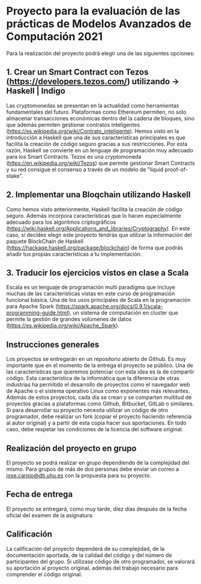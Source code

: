 # Proyecto para la evaluación de las prácticas de Modelos Avanzados de Computación 2021

Para la realización del proyecto podrá elegir una de las siguientes opciones:

## 1. Crear un Smart Contract con Tezos (https://developers.tezos.com/) utilizando -> Haskell | Indigo
Las cryptomonedas se presentan en la actualidad como herramientas fundamentales del futuro. Plataformas como Ethereum permiten, no solo almacenar transacciones económicas dentro del la cadena de bloques, sino que además permiten gestionar contratos inteligentes (https://es.wikipedia.org/wiki/Contrato_inteligente). Hemos visto en la introducción a Haskell que una de sus características principales es que facilita la creación de código seguro gracias a sus restricciones. Por esta razón, Haskell se convierte en un lenguaje de programación muy adecuado para los Smart Contracts. Tezos es una cryptomoneda (https://en.wikipedia.org/wiki/Tezos) que permite gestionar Smart Contracts y su red consigue el consenso a través de un modelo de "liquid proof-of-stake".   

## 2. Implementar una Bloqchain utilizando Haskell
Como hemos visto anteriormente, Haskell facilita la creación de código seguro. Además incorpora características que lo hacen especialmente adecuado para los algoritmos criptográficos (https://wiki.haskell.org/Applications_and_libraries/Cryptography). En este caso, si decides elegir este proyecto tendrás que utilizar la información del paquete BlockChain de Haskell (https://hackage.haskell.org/package/blockchain) de forma que podrás añadir tus propias características a tu implementación.

## 3. Traducir los ejercicios vistos en clase a Scala 
Escala es un lenguaje de programación multi paradigma que incluye muchas de las características vistas en este curso de programación funcional básica. Una de los usos principales de Scala en la programación para Apache Spark (https://spark.apache.org/docs/0.9.1/scala-programming-guide.html), un sistema de computación en cluster que permite la gestión de grandes volúmenes de datos (https://es.wikipedia.org/wiki/Apache_Spark).

## Instrucciones generales
Los proyectos se entregarán en un repositorio abierto de Github. Es muy importante que en el momento de la entrega el proyecto se público. Una de las caracteristicas que queremos potenciar con esta idea es la de compartir código. Esta característica de la informática que la
diferencia de otras industrias ha permitido el desarrollo de proyectos como el navegador web de Apache o el sistema operativo Linux como exponentes más relevantes. Además de estos proyectos, cada día se crean y se comparten multitud de proyectos gracias a plataformas como Github, Bitbucket, GitLab o similares. Si para desarrollar su proyecto necesita utilizar un código de otro programador, debe realizar un fork (copiar el proyecto haciendo referencia al autor original) y a partir de esta copia hacer sus aportaciones. En todo caso, debe respetar las condiciones de la licencia del software original.

## Realización del proyecto en grupo
El proyecto se podrá realizar en grupo dependiendo de la complejidad del mismo. Para grupos de más de dos personas debe enviar un correo a jose.carpio@dti.uhu.es con la propuesta para su proyecto.

## Fecha de entrega
El proyecto se entregará, como muy tarde, diez días después de la fecha oficial del examen de la asignatura.

## Calificación
La calificación del proyecto dependerá de su complejidad, de la documentación aportada, de la calidad del código y del número de participantes del grupo. Si utilizase código de otro programador, se valorará su aportación al proyecto original, además del trabajo necesario para comprender el código original.

